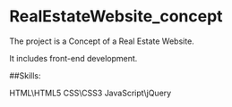 # RealEstateWebsite_concept
The project is a Concept of a Real Estate Website. 

It includes front-end development.

##Skills:

HTML\HTML5
CSS\CSS3
JavaScript\jQuery